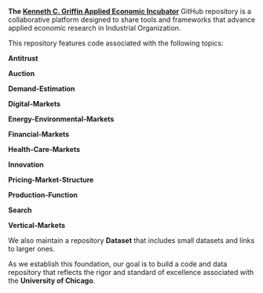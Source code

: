 **The [Kenneth C. Griffin Applied Economic Incubator](https://econincubator.uchicago.edu/)** GitHub repository is a collaborative platform designed to share tools and frameworks that advance applied economic research in Industrial Organization.

This repository features code associated with the following topics:

**Antitrust**

**Auction**

**Demand-Estimation**

**Digital-Markets**

**Energy-Environmental-Markets**

**Financial-Markets**

**Health-Care-Markets**

**Innovation**

**Pricing-Market-Structure**

**Production-Function**

**Search**

**Vertical-Markets**

We also maintain a repository **Dataset** that includes small datasets and links to larger ones.

As we establish this foundation, our goal is to build a code and data repository that reflects the rigor and standard of excellence associated with the **University of Chicago**.
